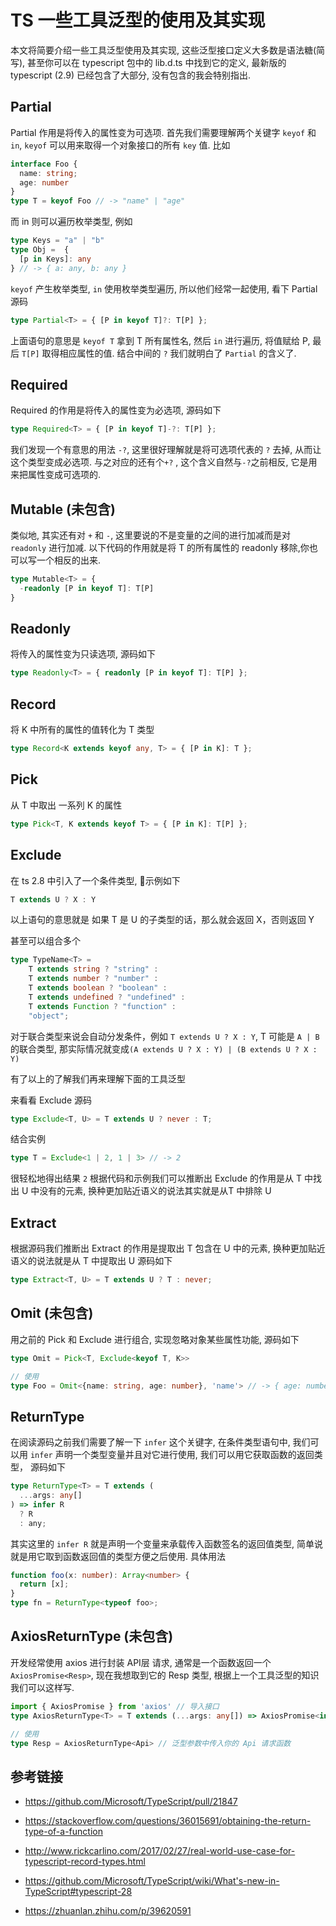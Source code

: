 # TS 一些工具泛型的使用及其实现

本文将简要介绍一些工具泛型使用及其实现, 这些泛型接口定义大多数是语法糖(简写), 甚至你可以在 typescript 包中的 lib.d.ts 中找到它的定义, 最新版的 typescript (2.9) 已经包含了大部分, 没有包含的我会特别指出.

## Partial

Partial 作用是将传入的属性变为可选项.
首先我们需要理解两个关键字 `keyof` 和 `in`, `keyof` 可以用来取得一个对象接口的所有 `key` 值.
比如
``` ts
interface Foo {
  name: string;
  age: number
}
type T = keyof Foo // -> "name" | "age"
```
而 in 则可以遍历枚举类型, 例如

``` ts
type Keys = "a" | "b"
type Obj =  {
  [p in Keys]: any
} // -> { a: any, b: any }
```
`keyof` 产生枚举类型, `in` 使用枚举类型遍历, 所以他们经常一起使用, 看下 Partial 源码


```ts
type Partial<T> = { [P in keyof T]?: T[P] };
```

上面语句的意思是 `keyof T` 拿到 T 所有属性名, 然后 `in` 进行遍历, 将值赋给 P, 最后 `T[P]` 取得相应属性的值.
结合中间的 `?` 我们就明白了 `Partial` 的含义了.

## Required

Required 的作用是将传入的属性变为必选项, 源码如下

```ts
type Required<T> = { [P in keyof T]-?: T[P] };
```
我们发现一个有意思的用法 `-?`, 这里很好理解就是将可选项代表的 `?` 去掉, 从而让这个类型变成必选项. 与之对应的还有个`+?` , 这个含义自然与`-?`之前相反, 它是用来把属性变成可选项的.

## Mutable (未包含)
类似地, 其实还有对 `+` 和 `-`, 这里要说的不是变量的之间的进行加减而是对 `readonly` 进行加减.
以下代码的作用就是将 T 的所有属性的 readonly 移除,你也可以写一个相反的出来.
``` ts
type Mutable<T> = {
  -readonly [P in keyof T]: T[P]
}
```

## Readonly

将传入的属性变为只读选项, 源码如下

```ts
type Readonly<T> = { readonly [P in keyof T]: T[P] };
```

## Record

将 K 中所有的属性的值转化为 T 类型

```ts
type Record<K extends keyof any, T> = { [P in K]: T };
```

## Pick

从 T 中取出 一系列 K 的属性

```ts
type Pick<T, K extends keyof T> = { [P in K]: T[P] };
```

## Exclude

在 ts 2.8 中引入了一个条件类型, 示例如下

```ts
T extends U ? X : Y
```

以上语句的意思就是 如果 T 是 U 的子类型的话，那么就会返回 X，否则返回 Y

甚至可以组合多个
``` ts
type TypeName<T> =
    T extends string ? "string" :
    T extends number ? "number" :
    T extends boolean ? "boolean" :
    T extends undefined ? "undefined" :
    T extends Function ? "function" :
    "object";
```
对于联合类型来说会自动分发条件，例如 `T extends U ? X : Y`, T 可能是 `A | B` 的联合类型, 那实际情况就变成`(A extends U ? X : Y) | (B extends U ? X : Y)`

有了以上的了解我们再来理解下面的工具泛型

来看看 Exclude 源码
```ts
type Exclude<T, U> = T extends U ? never : T;
```
结合实例
``` ts
type T = Exclude<1 | 2, 1 | 3> // -> 2
```
很轻松地得出结果 `2`
根据代码和示例我们可以推断出 Exclude 的作用是从 T 中找出 U 中没有的元素, 换种更加贴近语义的说法其实就是从T 中排除 U


## Extract
根据源码我们推断出 Extract 的作用是提取出 T 包含在 U 中的元素, 换种更加贴近语义的说法就是从 T 中提取出 U
源码如下
``` ts
type Extract<T, U> = T extends U ? T : never;
```

## Omit (未包含)
用之前的 Pick 和 Exclude 进行组合, 实现忽略对象某些属性功能, 源码如下

``` ts
type Omit = Pick<T, Exclude<keyof T, K>>

// 使用
type Foo = Omit<{name: string, age: number}, 'name'> // -> { age: number }
```
## ReturnType
在阅读源码之前我们需要了解一下 `infer` 这个关键字, 在条件类型语句中, 我们可以用 `infer` 声明一个类型变量并且对它进行使用,
我们可以用它获取函数的返回类型， 源码如下

```ts
type ReturnType<T> = T extends (
  ...args: any[]
) => infer R
  ? R
  : any;
```
其实这里的 `infer R` 就是声明一个变量来承载传入函数签名的返回值类型, 简单说就是用它取到函数返回值的类型方便之后使用.
具体用法

```ts
function foo(x: number): Array<number> {
  return [x];
}
type fn = ReturnType<typeof foo>;
```

## AxiosReturnType (未包含)
开发经常使用 axios 进行封装 API层 请求, 通常是一个函数返回一个 `AxiosPromise<Resp>`, 现在我想取到它的 Resp 类型, 根据上一个工具泛型的知识我们可以这样写.

``` ts
import { AxiosPromise } from 'axios' // 导入接口
type AxiosReturnType<T> = T extends (...args: any[]) => AxiosPromise<infer R> ? R : any

// 使用
type Resp = AxiosReturnType<Api> // 泛型参数中传入你的 Api 请求函数
```



## 参考链接

- https://github.com/Microsoft/TypeScript/pull/21847
- https://stackoverflow.com/questions/36015691/obtaining-the-return-type-of-a-function

- http://www.rickcarlino.com/2017/02/27/real-world-use-case-for-typescript-record-types.html

- https://github.com/Microsoft/TypeScript/wiki/What's-new-in-TypeScript#typescript-28

- https://zhuanlan.zhihu.com/p/39620591
